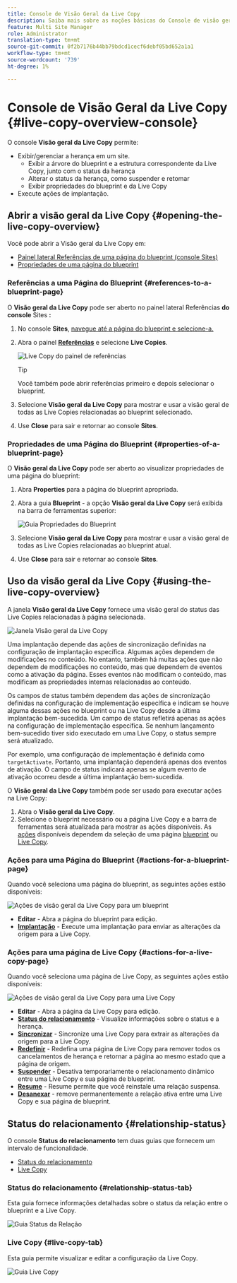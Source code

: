 ```yaml
---
title: Console de Visão Geral da Live Copy
description: Saiba mais sobre as noções básicas do Console de visão geral da Live Copy para entender rapidamente o status das suas Live Copies a fim de sincronizar o conteúdo.
feature: Multi Site Manager
role: Administrator
translation-type: tm+mt
source-git-commit: 0f2b7176b44bb79bdcd1cecf6debf05bd652a1a1
workflow-type: tm+mt
source-wordcount: '739'
ht-degree: 1%

---
```



# Console de Visão Geral da Live Copy {#live-copy-overview-console}

O console **Visão geral da Live Copy** permite:

* Exibir/gerenciar a herança em um site.
   * Exibir a árvore do blueprint e a estrutura correspondente da Live Copy, junto com o status da herança
   * Alterar o status da herança, como suspender e retomar
   * Exibir propriedades do blueprint e da Live Copy
* Execute ações de implantação.

## Abrir a visão geral da Live Copy {#opening-the-live-copy-overview}

Você pode abrir a Visão geral da Live Copy em:

* [Painel lateral Referências de uma página do blueprint (console Sites)](#opening-live-copy-overview-references-for-a-blueprint-page)
* [Propriedades de uma página do blueprint](#opening-live-copy-overview-properties-of-a-blueprint-page)

### Referências a uma Página do Blueprint {#references-to-a-blueprint-page}

O **Visão geral da Live Copy** pode ser aberto no painel lateral Referências **do console** Sites **:**

1. No console **Sites**, [navegue até a página do blueprint e selecione-a.](/help/sites-cloud/authoring/getting-started/basic-handling.md#viewing-and-selecting-resources)
1. Abra o painel **[Referências](/help/sites-cloud/authoring/getting-started/basic-handling.md#references)** e selecione **Live Copies**.

   ![Live Copy do painel de referências](../assets/live-copy-references.png)

   >[!TIP]
   >
   >Você também pode abrir referências primeiro e depois selecionar o blueprint.

1. Selecione **Visão geral da Live Copy** para mostrar e usar a visão geral de todas as Live Copies relacionadas ao blueprint selecionado.
1. Use **Close** para sair e retornar ao console **Sites**.

### Propriedades de uma Página do Blueprint {#properties-of-a-blueprint-page}

O **Visão geral da Live Copy** pode ser aberto ao visualizar propriedades de uma página do blueprint:

1. Abra **Properties** para a página do blueprint apropriada.
1. Abra a guia **Blueprint** - a opção **Visão geral da Live Copy** será exibida na barra de ferramentas superior:

   ![Guia Propriedades do Blueprint](../assets/live-copy-blueprint-tab.png)

1. Selecione **Visão geral da Live Copy** para mostrar e usar a visão geral de todas as Live Copies relacionadas ao blueprint atual.

1. Use **Close** para sair e retornar ao console **Sites**.

## Uso da visão geral da Live Copy {#using-the-live-copy-overview}

A janela **Visão geral da Live Copy** fornece uma visão geral do status das Live Copies relacionadas à página selecionada.

![Janela Visão geral da Live Copy](../assets/live-copy-overview.png)

Uma implantação depende das ações de sincronização definidas na configuração de implantação específica. Algumas ações dependem de modificações no conteúdo. No entanto, também há muitas ações que não dependem de modificações no conteúdo, mas que dependem de eventos como a ativação da página. Esses eventos não modificam o conteúdo, mas modificam as propriedades internas relacionadas ao conteúdo.

Os campos de status também dependem das ações de sincronização definidas na configuração de implementação específica e indicam se houve alguma dessas ações no blueprint ou na Live Copy desde a última implantação bem-sucedida. Um campo de status refletirá apenas as ações na configuração de implementação específica. Se nenhum lançamento bem-sucedido tiver sido executado em uma Live Copy, o status sempre será atualizado.

Por exemplo, uma configuração de implementação é definida como `targetActivate`. Portanto, uma implantação dependerá apenas dos eventos de ativação. O campo de status indicará apenas se algum evento de ativação ocorreu desde a última implantação bem-sucedida.

O **Visão geral da Live Copy** também pode ser usado para executar ações na Live Copy:

1. Abra o **Visão geral da Live Copy**.
1. Selecione o blueprint necessário ou a página Live Copy e a barra de ferramentas será atualizada para mostrar as ações disponíveis. As [ações](overview.md#terms-used) disponíveis dependem da seleção de uma página [blueprint](#actions-for-a-blueprint-page) ou [Live Copy](#actions-for-a-live-copy-page).

### Ações para uma Página do Blueprint {#actions-for-a-blueprint-page}

Quando você seleciona uma página do blueprint, as seguintes ações estão disponíveis:

![Ações de visão geral da Live Copy para um blueprint](../assets/live-copy-overview-actions-blueprint.png)

* **Editar**  - Abra a página do blueprint para edição.
* **[Implantação](overview.md#rollout-and-synchronize)**  - Execute uma implantação para enviar as alterações da origem para a Live Copy.

### Ações para uma página de Live Copy {#actions-for-a-live-copy-page}

Quando você seleciona uma página de Live Copy, as seguintes ações estão disponíveis:

![Ações de visão geral da Live Copy para uma Live Copy](../assets/live-copy-overview-actions.png)

* **Editar**  - Abra a página da Live Copy para edição.
* **[Status do relacionamento](#relationship-status)**  - Visualize informações sobre o status e a herança.
* **[Sincronizar](overview.md#rollout-and-synchronize)**  - Sincronize uma Live Copy para extrair as alterações da origem para a Live Copy.
* **[Redefinir](creating-live-copies.md#resetting-a-live-copy-page)**  - Redefina uma página de Live Copy para remover todos os cancelamentos de herança e retornar a página ao mesmo estado que a página de origem.
* **[Suspender](overview.md#suspending-and-cancelling-inheritance-and-synchronization)**  - Desativa temporariamente o relacionamento dinâmico entre uma Live Copy e sua página de blueprint.
* **[Resume](creating-live-copies.md#resuming-inheritance-for-a-page)**  - Resume permite que você reinstale uma relação suspensa.
* **[Desanexar](overview.md#detaching-a-live-copy)**  - remove permanentemente a relação ativa entre uma Live Copy e sua página de blueprint.

## Status do relacionamento {#relationship-status}

O console **Status do relacionamento** tem duas guias que fornecem um intervalo de funcionalidade.

* [Status do relacionamento](#relationship-status-tab)
* [Live Copy ](#live-copy-tab)

### Status do relacionamento {#relationship-status-tab}

Esta guia fornece informações detalhadas sobre o status da relação entre o blueprint e a Live Copy.

![Guia Status da Relação](../assets/live-copy-relationship-status.png)

### Live Copy  {#live-copy-tab}

Esta guia permite visualizar e editar a configuração da Live Copy.

![Guia Live Copy](../assets/live-copy-relationship-status-live-copy.png)
